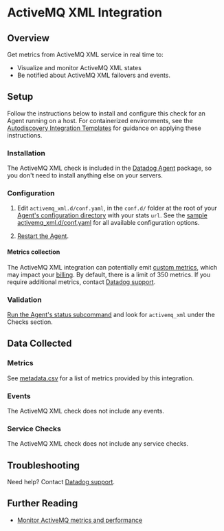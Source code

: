 # ActiveMQ XML Integration

## Overview

Get metrics from ActiveMQ XML service in real time to:

* Visualize and monitor ActiveMQ XML states
* Be notified about ActiveMQ XML failovers and events.

## Setup

Follow the instructions below to install and configure this check for an Agent running on a host. For containerized environments, see the [Autodiscovery Integration Templates][121] for guidance on applying these instructions.

### Installation

The ActiveMQ XML check is included in the [Datadog Agent][111] package, so you don't need to install anything else on your servers.

### Configuration

1. Edit `activemq_xml.d/conf.yaml`, in the `conf.d/` folder at the root of your [Agent's configuration directory][112] with your stats `url`. See the [sample activemq_xml.d/conf.yaml][113] for all available configuration options.

2. [Restart the Agent][114].

#### Metrics collection
The ActiveMQ XML integration can potentially emit [custom metrics][115], which may impact your [billing][116]. By default, there is a limit of 350 metrics. If you require additional metrics, contact [Datadog support][117].

### Validation

[Run the Agent's status subcommand][118] and look for `activemq_xml` under the Checks section.

## Data Collected
### Metrics
See [metadata.csv][119] for a list of metrics provided by this integration.

### Events
The ActiveMQ XML check does not include any events.

### Service Checks
The ActiveMQ XML check does not include any service checks.

## Troubleshooting
Need help? Contact [Datadog support][117].

## Further Reading

* [Monitor ActiveMQ metrics and performance][120]


[111]: https://app.datadoghq.com/account/settings#agent
[112]: https://docs.datadoghq.com/agent/guide/agent-configuration-files/?tab=agentv6#agent-configuration-directory
[113]: https://github.com/DataDog/integrations-core/blob/master/activemq_xml/datadog_checks/activemq_xml/data/conf.yaml.example
[114]: https://docs.datadoghq.com/agent/guide/agent-commands/?tab=agentv6#start-stop-and-restart-the-agent
[115]: https://docs.datadoghq.com/developers/metrics/custom_metrics
[116]: https://docs.datadoghq.com/account_management/billing/custom_metrics
[117]: https://docs.datadoghq.com/help
[118]: https://docs.datadoghq.com/agent/guide/agent-commands/?tab=agentv6#agent-status-and-information
[119]: https://github.com/DataDog/integrations-core/blob/master/activemq_xml/metadata.csv
[120]: https://www.datadoghq.com/blog/monitor-activemq-metrics-performance
[121]: https://docs.datadoghq.com/agent/autodiscovery/integrations
